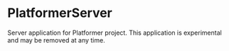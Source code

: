 # PlatformerServer

Server application for Platformer project.
This application is experimental and may be removed at any time.
